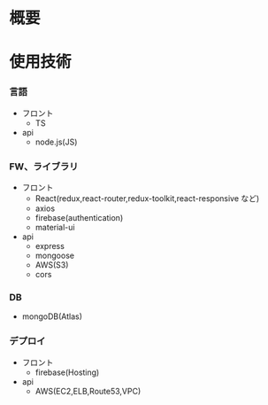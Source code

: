 # 概要

# 使用技術

### 言語

- フロント
  - TS
- api
  - node.js(JS)

### FW、ライブラリ

- フロント
  - React(redux,react-router,redux-toolkit,react-responsive など)
  - axios
  - firebase(authentication)
  - material-ui
- api
  - express
  - mongoose
  - AWS(S3)
  - cors

### DB

- mongoDB(Atlas)

### デプロイ

- フロント
  - firebase(Hosting)
- api
  - AWS(EC2,ELB,Route53,VPC)
